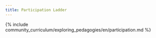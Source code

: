 ```yaml
---
title: Participation Ladder 
---
```


{% include community_curriculum/exploring_pedagogies/en/participation.md %}


